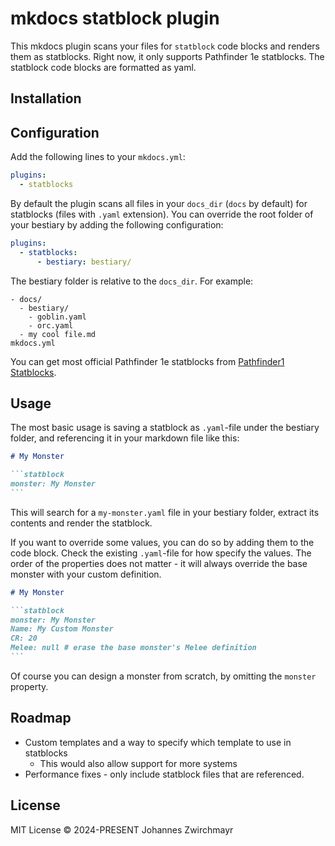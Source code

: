 # mkdocs statblock plugin

This mkdocs plugin scans your files for `statblock` code blocks and renders them as statblocks. Right now, it only supports Pathfinder 1e statblocks. The statblock code blocks are formatted as yaml.

## Installation

## Configuration

Add the following lines to your `mkdocs.yml`:

```yaml
plugins:
  - statblocks
```

By default the plugin scans all files in your `docs_dir` (`docs` by default) for statblocks (files with `.yaml` extension). You can override the root folder of your bestiary by adding the following configuration:

```yaml
plugins:
  - statblocks:
      - bestiary: bestiary/
```

The bestiary folder is relative to the `docs_dir`. For example:

```
- docs/
  - bestiary/
    - goblin.yaml
    - orc.yaml
  - my cool file.md
mkdocs.yml
```

You can get most official Pathfinder 1e statblocks from [Pathfinder1 Statblocks](https://github.com/johannes-z/pathfinder1-statblocks).

## Usage

The most basic usage is saving a statblock as `.yaml`-file under the bestiary folder, and referencing it in your markdown file like this:

````md
# My Monster

```statblock
monster: My Monster
```
````

This will search for a `my-monster.yaml` file in your bestiary folder, extract its contents and render the statblock.

If you want to override some values, you can do so by adding them to the code block. Check the existing `.yaml`-file for how specify the values. The order of the properties does not matter - it will always override the base monster with your custom definition.

````md
# My Monster

```statblock
monster: My Monster
Name: My Custom Monster
CR: 20
Melee: null # erase the base monster's Melee definition
```
````

Of course you can design a monster from scratch, by omitting the `monster` property.


## Roadmap

* Custom templates and a way to specify which template to use in statblocks
    * This would also allow support for more systems
* Performance fixes - only include statblock files that are referenced.

## License
MIT License © 2024-PRESENT Johannes Zwirchmayr
